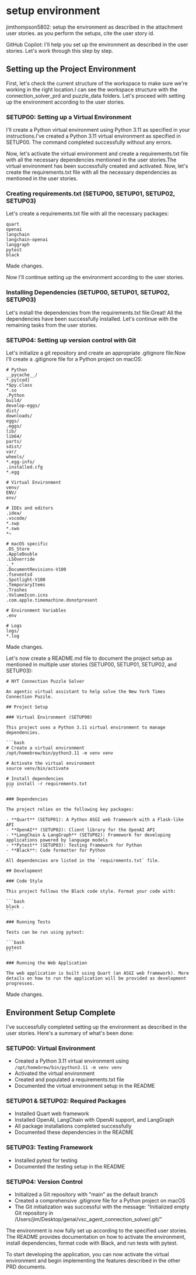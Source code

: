 # setup environment

jimthompson5802: setup the environment as described in the attachment user stories.  as you perform the setups, cite the user story id.

GitHub Copilot: I'll help you set up the environment as described in the user stories. Let's work through this step by step.

## Setting up the Project Environment

First, let's check the current structure of the workspace to make sure we're working in the right location.I can see the workspace structure with the connection_solver_prd and puzzle_data folders. Let's proceed with setting up the environment according to the user stories.

### SETUP00: Setting up a Virtual Environment

I'll create a Python virtual environment using Python 3.11 as specified in your instructions.I've created a Python 3.11 virtual environment as specified in SETUP00. The command completed successfully without any errors.

Now, let's activate the virtual environment and create a requirements.txt file with all the necessary dependencies mentioned in the user stories.The virtual environment has been successfully created and activated. Now, let's create the requirements.txt file with all the necessary dependencies as mentioned in the user stories.

### Creating requirements.txt (SETUP00, SETUP01, SETUP02, SETUP03)

Let's create a requirements.txt file with all the necessary packages:
````
quart
openai
langchain
langchain-openai
langgraph
pytest
black
````


Made changes.

Now I'll continue setting up the environment according to the user stories.

### Installing Dependencies (SETUP00, SETUP01, SETUP02, SETUP03)

Let's install the dependencies from the requirements.txt file:Great! All the dependencies have been successfully installed. Let's continue with the remaining tasks from the user stories.

### SETUP04: Setting up version control with Git

Let's initialize a git repository and create an appropriate .gitignore file:Now I'll create a .gitignore file for a Python project on macOS:
````
# Python
__pycache__/
*.py[cod]
*$py.class
*.so
.Python
build/
develop-eggs/
dist/
downloads/
eggs/
.eggs/
lib/
lib64/
parts/
sdist/
var/
wheels/
*.egg-info/
.installed.cfg
*.egg

# Virtual Environment
venv/
ENV/
env/

# IDEs and editors
.idea/
.vscode/
*.swp
*.swo
*~

# macOS specific
.DS_Store
.AppleDouble
.LSOverride
._*
.DocumentRevisions-V100
.fseventsd
.Spotlight-V100
.TemporaryItems
.Trashes
.VolumeIcon.icns
.com.apple.timemachine.donotpresent

# Environment Variables
.env

# Logs
logs/
*.log
````


Made changes.

Let's now create a README.md file to document the project setup as mentioned in multiple user stories (SETUP00, SETUP01, SETUP02, and SETUP03):
````
# NYT Connection Puzzle Solver

An agentic virtual assistant to help solve the New York Times Connection Puzzle.

## Project Setup

### Virtual Environment (SETUP00)

This project uses a Python 3.11 virtual environment to manage dependencies.

```bash
# Create a virtual environment
/opt/homebrew/bin/python3.11 -m venv venv

# Activate the virtual environment
source venv/bin/activate

# Install dependencies
pip install -r requirements.txt
```

### Dependencies

The project relies on the following key packages:

- **Quart** (SETUP01): A Python ASGI web framework with a Flask-like API
- **OpenAI** (SETUP02): Client library for the OpenAI API
- **LangChain & LangGraph** (SETUP02): Framework for developing applications powered by language models
- **Pytest** (SETUP03): Testing framework for Python
- **Black**: Code formatter for Python

All dependencies are listed in the `requirements.txt` file.

## Development

### Code Style

This project follows the Black code style. Format your code with:

```bash
black .
```

### Running Tests

Tests can be run using pytest:

```bash
pytest
```

### Running the Web Application

The web application is built using Quart (an ASGI web framework). More details on how to run the application will be provided as development progresses.
````


Made changes.

## Environment Setup Complete

I've successfully completed setting up the environment as described in the user stories. Here's a summary of what's been done:

### SETUP00: Virtual Environment
- Created a Python 3.11 virtual environment using `/opt/homebrew/bin/python3.11 -m venv venv`
- Activated the virtual environment 
- Created and populated a requirements.txt file
- Documented the virtual environment setup in the README

### SETUP01 & SETUP02: Required Packages
- Installed Quart web framework
- Installed OpenAI, LangChain with OpenAI support, and LangGraph
- All package installations completed successfully
- Documented these dependencies in the README

### SETUP03: Testing Framework
- Installed pytest for testing
- Documented the testing setup in the README

### SETUP04: Version Control
- Initialized a Git repository with "main" as the default branch
- Created a comprehensive .gitignore file for a Python project on macOS
- The Git initialization was successful with the message: "Initialized empty Git repository in /Users/jim/Desktop/genai/vsc_agent_connection_solver/.git/"

The environment is now fully set up according to the specified user stories. The README provides documentation on how to activate the environment, install dependencies, format code with Black, and run tests with pytest.

To start developing the application, you can now activate the virtual environment and begin implementing the features described in the other PRD documents.